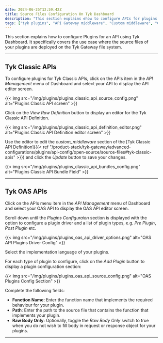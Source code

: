 ```yaml
---
date: 2024-06-25T12:59:42Z
title: Source Files Configuration On Tyk Dashboard
description: "This section explains ehow to configure APIs for plugins deployed on the Gateway file system using Tyk Dashboard"
tags: ["tyk plugins", "API Gateway middleware", "Custom middleware", "Custom API request"]
---
```


This section explains how to configure Plugins for an API using Tyk Dashboard. It specifically covers the use case where the source files of your plugins are deployed on the Tyk Gateway file system. 

---

## Tyk Classic APIs

To configure plugins for Tyk Classic APIs, click on the APIs item in the *API Management* menu of Dashboard and select your API to display the API editor screen.

{{< img src="/img/plugins/plugins_classic_api_source_config.png" alt="Plugins Classic API screen" >}}

Click on the *View Raw Definition* button to display an editor for the Tyk Classic API Definition.

{{< img src="/img/plugins/plugins_classic_api_definition_editor.png" alt="Plugins Classic API Definition editor screen" >}}

Use the editor to edit the *custom_middleware* section of the [Tyk Classic API Definition]({{< ref "/product-stack/tyk-gateway/advanced-configurations/plugins/api-config/open-source/source-files#tyk-classic-apis" >}}) and click the *Update* button to save your changes.

{{< img src="/img/plugins/plugins_classic_api_bundles_config.png" alt="Plugins Classic API Bundle Field" >}}

---

## Tyk OAS APIs 

Click on the APIs menu item in the *API Management* menu of Dashboard and select your OAS API to display the OAS API editor screen.

Scroll down until the *Plugins Configuraion* section is displayed with the option to configure a plugin driver and a list of plugin types, e.g. *Pre Plugin*, *Post Plugin* etc. 

{{< img src="/img/plugins/plugins_oas_api_driver_options.png" alt="OAS API Plugins Driver Config" >}}

Select the implementation language of your plugins.

For each type of plugin to configure, click on the *Add Plugin* button to display a plugin configuration section:

{{< img src="/img/plugins/plugins_oas_api_source_config.png" alt="OAS Plugins Config Section" >}}

Complete the following fields:

- **Function Name**: Enter the function name that implements the required behaviour for your plugin.
- **Path**: Enter the path to the source file that contains the function that implements your plugin.
- **Raw Body Only**: Optionally, toggle the *Raw Body Only* switch to true when you do not wish to fill body in request or response object for your plugins.

---

